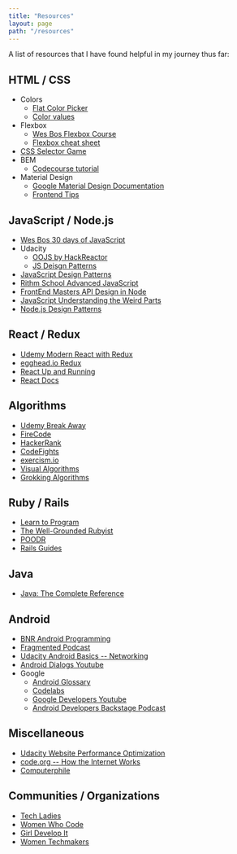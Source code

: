 ```yaml
---
title: "Resources"
layout: page
path: "/resources"
---
```

A list of resources that I have found helpful in my journey thus far:
<div class="resources">

  ## HTML / CSS
  * Colors
    * [Flat Color Picker](http://flatuicolors.com/)
    * [Color values](http://www.0to255.com/)
  * Flexbox 
    * [Wes Bos Flexbox Course](https://flexbox.io/)
    * [Flexbox cheat sheet](http://jonibologna.com/content/images/flexboxsheet.pdf)
  * [CSS Selector Game](https://flukeout.github.io/)
   * BEM
      * [Codecourse tutorial](https://www.youtube.com/playlist?list=PLfdtiltiRHWEYqBpQVQRkGNe0ForwPDWL) 
  * Material Design
    * [Google Material Design Documentation](https://material.io/guidelines/)
    * [Frontend Tips](https://www.youtube.com/channel/UC0abAX9cuVB0klLobCewq-g)


  ## JavaScript / Node.js
  * [Wes Bos 30 days of JavaScript](https://javascript30.com/)
  * Udacity
    * [OOJS by HackReactor](https://www.udacity.com/course/object-oriented-javascript--ud015)
    * [JS Deisgn Patterns](https://www.udacity.com/course/javascript-design-patterns--ud989)
  * [JavaScript Design Patterns](https://www.amazon.com/Learning-JavaScript-Design-Patterns-Developers/dp/1449331815)
  * [Rithm School Advanced JavaScript](https://www.rithmschool.com/courses#advanced)
  * [FrontEnd Masters API Design in Node](https://frontendmasters.com/courses/api-design-nodejs/?u=c27d1d7a54857a70aeabd415708138d47c21ab40)
  * [JavaScript Understanding the Weird Parts](https://www.udemy.com/understand-javascript/learn/v4/overview)
  * [Node.js Design Patterns](https://www.amazon.com/Node-js-Design-Patterns-Mario-Casciaro/dp/1783287314)

  ## React / Redux
  * [Udemy Modern React with Redux](https://www.udemy.com/react-redux/learn/v4/overview)
  * [egghead.io Redux](https://egghead.io/courses/getting-started-with-redux)
  * [React Up and Running](https://www.amazon.com/React-Running-Building-Web-Applications/dp/1491931825)
  * [React Docs](https://facebook.github.io/react/docs/hello-world.html)

  ## Algorithms
  * [Udemy Break Away](https://www.udemy.com/break-away-coding-interviews-1/learn/v4/overview)
  * [FireCode](https://www.firecode.io/)
  * [HackerRank](https://www.hackerrank.com)
  * [CodeFights](https://codefights.com/)
  * [exercism.io](http://exercism.io/)
  * [Visual Algorithms](https://visualgo.net/en)
  * [Grokking Algorithms](https://www.manning.com/books/grokking-algorithms)


  ## Ruby / Rails
  * [Learn to Program](https://www.amazon.com/Learn-Program-Second-Facets-Ruby/dp/1934356360)
  * [The Well-Grounded Rubyist](https://www.amazon.com/Well-Grounded-Rubyist-David-Black/dp/1617291692/ref=pd_lpo_sbs_14_t_0?_encoding=UTF8&psc=1&refRID=CKE5F9G52B7FV8M9NVRR)
  * [POODR](https://www.amazon.com/Practical-Object-Oriented-Design-Ruby-Addison-Wesley/dp/0321721330/ref=pd_sim_14_1?_encoding=UTF8&pd_rd_i=0321721330&pd_rd_r=43NYX197AXRZ14A01ZDA&pd_rd_w=7UaiW&pd_rd_wg=ksqAJ&psc=1&refRID=43NYX197AXRZ14A01ZDA)
  * [Rails Guides](http://guides.rubyonrails.org/getting_started.html)

  ## Java
  * [Java: The Complete Reference](https://www.amazon.com/Java-Complete-Reference-Herbert-Schildt/dp/0071808558)
  
  ## Android
  * [BNR Android Programming](https://www.bignerdranch.com/books/android-programming/)
  * [Fragmented Podcast](http://www.fragmentedpodcast.com)
  * [Udacity Android Basics -- Networking ](https://classroom.udacity.com/courses/ud843)
  * [Android Dialogs Youtube](https://www.youtube.com/channel/UCMEmNnHT69aZuaOrE-dF6ug)
  * Google
    * [Android Glossary](https://developers.google.com/android/for-all/vocab-words/)
    * [Codelabs](https://codelabs.developers.google.com/)
    * [Google Developers Youtube](https://www.youtube.com/channel/UC_x5XG1OV2P6uZZ5FSM9Ttw)
    * [Android Developers Backstage Podcast](http://androidbackstage.blogspot.com/)


  ## Miscellaneous
  * [Udacity Website Performance Optimization](https://classroom.udacity.com/courses/ud884)
  * [code.org -- How the Internet Works](https://www.youtube.com/playlist?list=PLzdnOPI1iJNfMRZm5DDxco3UdsFegvuB7)
  * [Computerphile](https://www.youtube.com/channel/UC9-y-6csu5WGm29I7JiwpnA)

  ## Communities / Organizations
  * [Tech Ladies](https://www.hiretechladies.com/)
  * [Women Who Code](https://www.womenwhocode.com/)
  * [Girl Develop It](https://www.girldevelopit.com/)
  * [Women Techmakers](https://www.womentechmakers.com/)
</div>
